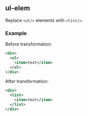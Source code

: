 ## ul-elem
Replace ```<ul/>``` elements with ```<list/>```.

### Example
Before transformation:
```xml
<div>
  <ul>
    <item>text</item>
  </ul>
</div>
```

After transformation:
```xml
<div>
  <list>
    <item>text</item>
  </list>
</div>
```
